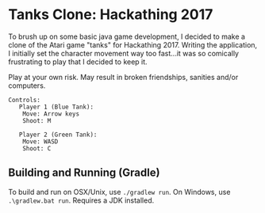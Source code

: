 # Tanks Clone: Hackathing 2017
To brush up on some basic java game development, I decided to make a clone
of the Atari game "tanks" for Hackathing 2017. Writing the application, I 
initially set the character movement way too fast...it was so comically 
frustrating to play that I decided to keep it.

Play at your own risk. May result in broken friendships, sanities and/or computers.

```
Controls:
   Player 1 (Blue Tank):
    Move: Arrow keys
    Shoot: M

   Player 2 (Green Tank):
    Move: WASD
    Shoot: C
```

## Building and Running (Gradle)
To build and run on OSX/Unix, use `./gradlew run`. On Windows, use `.\gradlew.bat run`. Requires a JDK installed.

